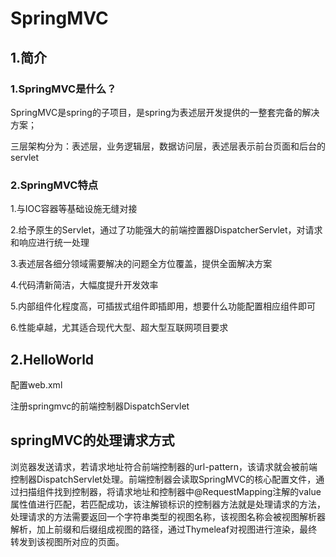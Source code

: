 # SpringMVC

## 1.简介

### 1.SpringMVC是什么？

SpringMVC是spring的子项目，是spring为表述层开发提供的一整套完备的解决方案；

三层架构分为：表述层，业务逻辑层，数据访问层，表述层表示前台页面和后台的servlet

### 2.SpringMVC特点

1.与IOC容器等基础设施无缝对接

2.给予原生的Servlet，通过了功能强大的前端控置器DispatcherServlet，对请求和响应进行统一处理

3.表述层各细分领域需要解决的问题全方位覆盖，提供全面解决方案

4.代码清新简洁，大幅度提升开发效率

5.内部组件化程度高，可插拔式组件即插即用，想要什么功能配置相应组件即可

6.性能卓越，尤其适合现代大型、超大型互联网项目要求

## 2.HelloWorld

配置web.xml

注册springmvc的前端控制器DispatchServlet

## springMVC的处理请求方式

浏览器发送请求，若请求地址符合前端控制器的url-pattern，该请求就会被前端控制器DispatchServlet处理。前端控制器会读取SpringMVC的核心配置文件，通过扫描组件找到控制器，将请求地址和控制器中@RequestMapping注解的value属性值进行匹配，若匹配成功，该注解锁标识的控制器方法就是处理请求的方法，处理请求的方法需要返回一个字符串类型的视图名称，该视图名称会被视图解析器解析，加上前缀和后缀组成视图的路径，通过Thymeleaf对视图进行渲染，最终转发到该视图所对应的页面。

